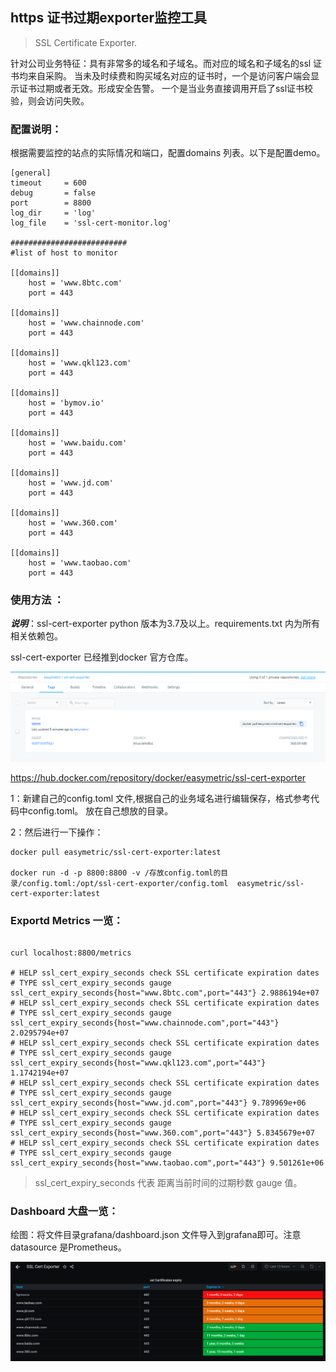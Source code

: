 
## https 证书过期exporter监控工具

>SSL Certificate Exporter.

针对公司业务特征：具有非常多的域名和子域名。而对应的域名和子域名的ssl 证书均来自采购。
当未及时续费和购买域名对应的证书时，一个是访问客户端会显示证书过期或者无效。形成安全告警。
一个是当业务直接调用开启了ssl证书校验，则会访问失败。


### 配置说明：

根据需要监控的站点的实际情况和端口，配置domains 列表。以下是配置demo。

```
[general]
timeout     = 600
debug       = false
port        = 8800
log_dir     = 'log'
log_file    = 'ssl-cert-monitor.log'

##########################
#list of host to monitor

[[domains]]
    host = 'www.8btc.com'
    port = 443

[[domains]]
    host = 'www.chainnode.com'
    port = 443

[[domains]]
    host = 'www.qkl123.com'
    port = 443

[[domains]]
    host = 'bymov.io'
    port = 443

[[domains]]
    host = 'www.baidu.com'
    port = 443

[[domains]]
    host = 'www.jd.com'
    port = 443

[[domains]]
    host = 'www.360.com'
    port = 443

[[domains]]
    host = 'www.taobao.com'
    port = 443
```


### 使用方法 ：

***说明***：ssl-cert-exporter python 版本为3.7及以上。requirements.txt 内为所有相关依赖包。

ssl-cert-exporter 已经推到docker 官方仓库。

![docker hub](./grafana/snapshot/dockerhup.png)

https://hub.docker.com/repository/docker/easymetric/ssl-cert-exporter


1：新建自己的config.toml 文件,根据自己的业务域名进行编辑保存，格式参考代码中config.toml。 放在自己想放的目录。

2：然后进行一下操作：
```
docker pull easymetric/ssl-cert-exporter:latest

docker run -d -p 8800:8800 -v /存放config.toml的目录/config.toml:/opt/ssl-cert-exporter/config.toml  easymetric/ssl-cert-exporter:latest
```


### Exportd Metrics 一览：

```

curl localhost:8800/metrics

# HELP ssl_cert_expiry_seconds check SSL certificate expiration dates 
# TYPE ssl_cert_expiry_seconds gauge
ssl_cert_expiry_seconds{host="www.8btc.com",port="443"} 2.9886194e+07
# HELP ssl_cert_expiry_seconds check SSL certificate expiration dates 
# TYPE ssl_cert_expiry_seconds gauge
ssl_cert_expiry_seconds{host="www.chainnode.com",port="443"} 2.0295794e+07
# HELP ssl_cert_expiry_seconds check SSL certificate expiration dates 
# TYPE ssl_cert_expiry_seconds gauge
ssl_cert_expiry_seconds{host="www.qkl123.com",port="443"} 1.1742194e+07
# HELP ssl_cert_expiry_seconds check SSL certificate expiration dates 
# TYPE ssl_cert_expiry_seconds gauge
ssl_cert_expiry_seconds{host="www.jd.com",port="443"} 9.789969e+06
# HELP ssl_cert_expiry_seconds check SSL certificate expiration dates 
# TYPE ssl_cert_expiry_seconds gauge
ssl_cert_expiry_seconds{host="www.360.com",port="443"} 5.8345679e+07
# HELP ssl_cert_expiry_seconds check SSL certificate expiration dates 
# TYPE ssl_cert_expiry_seconds gauge
ssl_cert_expiry_seconds{host="www.taobao.com",port="443"} 9.501261e+06

```

>ssl_cert_expiry_seconds 代表 距离当前时间的过期秒数 gauge 值。


### Dashboard 大盘一览：

绘图：将文件目录grafana/dashboard.json 文件导入到grafana即可。注意datasource 是Prometheus。

![dash](./grafana/snapshot/dash.png)


